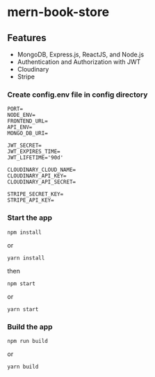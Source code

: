 # mern-book-store

## Features
- MongoDB, Express.js, ReactJS, and Node.js
- Authentication and Authorization with JWT
- Cloudinary
- Stripe

### Create config.env file in config directory
```env
PORT=
NODE_ENV=
FRONTEND_URL=
API_ENV=
MONGO_DB_URI=

JWT_SECRET=
JWT_EXPIRES_TIME=
JWT_LIFETIME='90d'

CLOUDINARY_CLOUD_NAME=
CLOUDINARY_API_KEY=
CLOUDINARY_API_SECRET=

STRIPE_SECRET_KEY=
STRIPE_API_KEY=

```
### Start the app
```shell
npm install
```
or 
```shell
yarn install
```
then
```shell
npm start
```
or 

```shell
yarn start
```

### Build the app
```shell
npm run build
```
or 

```shell
yarn build
```